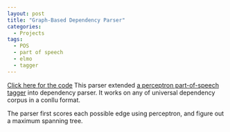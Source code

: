 ```yaml
---
layout: post
title: "Graph-Based Dependency Parser"
categories:
  - Projects
tags:
  - POS
  - part of speech
  - elmo
  - tagger
---
```


[Click here for the code](https://github.com/kazzyabe/graph-parser)
This parser extended [a perceptron part-of-speech tagger](https://github.com/ftyers/conllu-perceptron-tagger.git) into dependency parser. It works on any of universal dependency corpus in a conllu format. 

The parser first scores each possible edge using perceptron, and figure out a maximum spanning tree. 